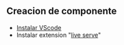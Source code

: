 ## Creacion de componente


* [Instalar VScode](https://code.visualstudio.com/)
* Instalar extension "[live serve](https://marketplace.visualstudio.com/items?itemName=ritwickdey.LiveServer)"